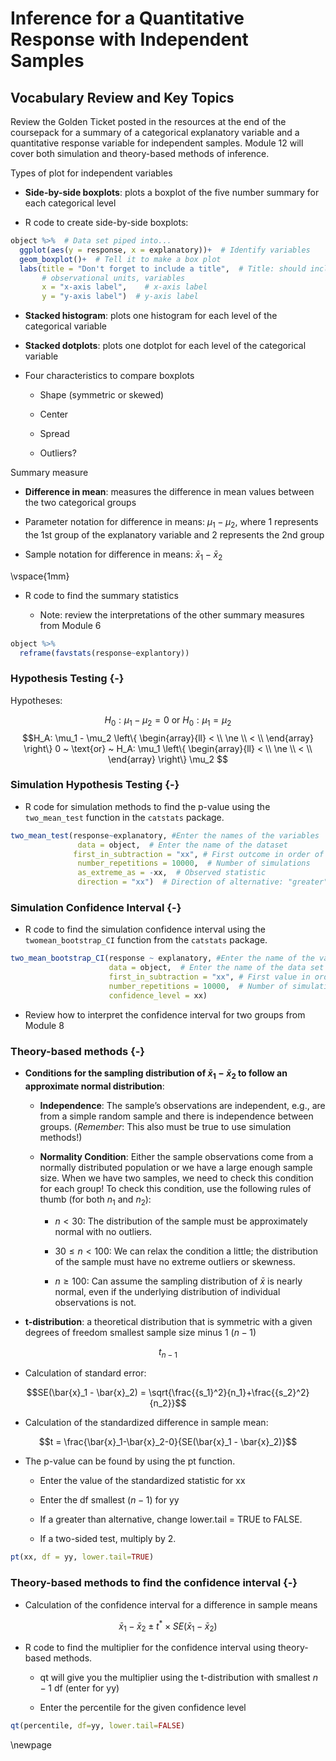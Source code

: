 # Inference for a Quantitative Response with Independent Samples

## Vocabulary Review and Key Topics

Review the Golden Ticket posted in the resources at the end of the coursepack for a summary of a categorical explanatory variable and a quantitative response variable for independent samples.  Module 12 will cover both simulation and theory-based methods of inference.

Types of plot for independent variables

* **Side-by-side boxplots**: plots a boxplot of the five number summary for each categorical level

* R code to create side-by-side boxplots:


``` r
object %>%  # Data set piped into...
  ggplot(aes(y = response, x = explanatory))+  # Identify variables
  geom_boxplot()+  # Tell it to make a box plot
  labs(title = "Don't forget to include a title",  # Title: should include the type of plot,
       # observational units, variables
       x = "x-axis label",    # x-axis label
       y = "y-axis label")  # y-axis label
```

* **Stacked histogram**: plots one histogram for each level of the categorical variable

* **Stacked dotplots**: plots one dotplot for each level of the categorical variable

* Four characteristics to compare boxplots

    - Shape  (symmetric or skewed)
    
    - Center 
    
    - Spread
    
    - Outliers?

Summary measure

* **Difference in mean**: measures the difference in mean values between the two categorical groups

- Parameter notation for difference in means: $\mu_1 - \mu_2$, where 1 represents the 1st group of the explanatory variable and 2 represents the 2nd group
    
- Sample notation for difference in means: $\bar{x}_1 - \bar{x}_2$

\vspace{1mm}

* R code to find the summary statistics 

    * Note: review the interpretations of the other summary measures from Module 6


``` r
object %>%
  reframe(favstats(response~explantory))
```

### Hypothesis Testing {-}

Hypotheses:

$$H_0: \mu_1 - \mu_2 = 0 ~ \text{or}~ H_0: \mu_1 = \mu_2 $$
$$H_A: \mu_1 - \mu_2 \left\{
\begin{array}{ll}
< \\
\ne \\
< \\
\end{array}
\right\}
0 
~ \text{or} ~ H_A:
\mu_1 \left\{
\begin{array}{ll}
< \\
\ne \\
< \\
\end{array}
\right\}
\mu_2 $$

### Simulation Hypothesis Testing {-}

* R code for simulation methods to find the p-value using the `two_mean_test` function in the `catstats` package.


``` r
two_mean_test(response~explanatory, #Enter the names of the variables 
               data = object,  # Enter the name of the dataset
              first_in_subtraction = "xx", # First outcome in order of subtraction 
               number_repetitions = 10000,  # Number of simulations 
               as_extreme_as = -xx,  # Observed statistic 
               direction = "xx")  # Direction of alternative: "greater", "less", or "two-sided"
```


### Simulation Confidence Interval {-}

* R code to find the simulation confidence interval using the `twomean_bootstrap_CI` function from the `catstats` package.


``` r
two_mean_bootstrap_CI(response ~ explanatory, #Enter the name of the variables
                      data = object,  # Enter the name of the data set
                      first_in_subtraction = "xx", # First value in order of subtraction
                      number_repetitions = 10000,  # Number of simulations
                      confidence_level = xx)
```

* Review how to interpret the confidence interval for two groups from Module 8

### Theory-based methods {-}

* **Conditions for the sampling distribution of $\bar{x}_1 - \bar{x}_2$ to follow an approximate normal distribution**:

    * **Independence**: The sample’s observations are independent, e.g., are from a simple random sample and there is independence between groups. (*Remember*: This also must be true to use simulation methods!)

     * **Normality Condition**: Either the sample observations come from a normally distributed population or we have a large enough sample size.  When we have two samples, we need to check this condition for each group! To check this condition, use the following rules of thumb (for both $n_1$ and $n_2$):
     
         - $n < 30$: The distribution of the sample must be approximately normal with no outliers.
         
         - $30 \le n < 100$: We can relax the condition a little; the distribution of the sample must have no extreme outliers or skewness.
         
         - $n \ge 100$: Can assume the sampling distribution of $\bar{x}$ is nearly normal, even if the underlying distribution of individual observations is not.
         
* **t-distribution**: a theoretical distribution that is symmetric with a given degrees of freedom smallest sample size minus 1 ($n-1$)

$$t_{n-1}$$

* Calculation of standard error:

$$SE(\bar{x}_1 - \bar{x}_2) = \sqrt{\frac{{s_1}^2}{n_1}+\frac{{s_2}^2}{n_2}}$$

* Calculation of the standardized difference in sample mean:

$$t = \frac{\bar{x}_1-\bar{x}_2-0}{SE(\bar{x}_1 - \bar{x}_2)}$$

* The p-value can be found by using the pt function.

    * Enter the value of the standardized statistic for xx
    
    * Enter the df smallest $(n-1)$ for yy
    
    * If a greater than alternative, change lower.tail = TRUE to FALSE.
    
    * If a two-sided test, multiply by 2.


``` r
pt(xx, df = yy, lower.tail=TRUE)
```

### Theory-based methods to find the confidence interval {-}

* Calculation of the confidence interval for a difference in sample means

$$\bar{x}_1-\bar{x}_2\pm t^*\times SE(\bar{x}_1-\bar{x}_2)$$

* R code to find the multiplier for the confidence interval using theory-based methods.

    * qt will give you the multiplier using the t-distribution with smallest $n-1$ df (enter for yy)
    
    * Enter the percentile for the given confidence level


``` r
qt(percentile, df=yy, lower.tail=FALSE)
```


\newpage
